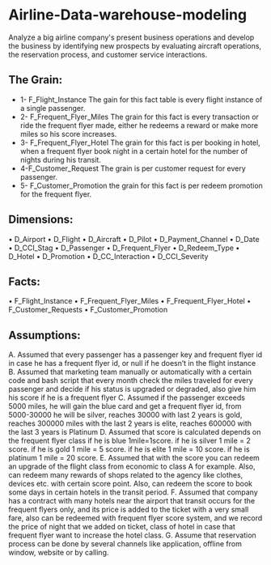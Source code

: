 # Airline-Data-warehouse-modeling
Analyze a big airline company's present business operations and develop the business by identifying new prospects by evaluating aircraft operations, the reservation process, and customer service interactions.

## The Grain:
- 1- F_Flight_Instance
The gain for this fact table is every flight instance of a single passenger.
- 2- F_Frequent_Flyer_Miles
The grain for this fact is every transaction or ride the frequent flyer made, either he redeems a reward or make more miles so his score increases.
- 3- F_Frequent_Flyer_Hotel
The grain for this fact is per booking in hotel, when a frequent flyer book night in a certain hotel for the number of nights during his transit.
- 4-F_Customer_Request
The grain is per customer request for every passenger.
- 5- F_Customer_Promotion
the grain for this fact is per redeem promotion for the frequent flyer.

## Dimensions:
• D_Airport
• D_Flight
• D_Aircraft
• D_Pilot
• D_Payment_Channel
• D_Date
• D_CCI_Stag
• D_Passenger
• D_Frequent_Flyer
• D_Redeem_Type
• D_Hotel
• D_Promotion
• D_CC_Interaction
• D_CCI_Severity

## Facts:
• F_Flight_Instance
• F_Frequent_Flyer_Miles
• F_Frequent_Flyer_Hotel
• F_Customer_Requests
• F_Customer_Promotion

## Assumptions:
A. Assumed that every passenger has a passenger key and frequent flyer id in case he has a frequent flyer id, or null if he doesn’t in the flight instance
B. Assumed that marketing team manually or automatically with a certain code and bash script that every month check the miles traveled for every passenger and decide if his status is upgraded or degraded, also give him his score if he is a frequent flyer
C. Assumed if the passenger exceeds 5000 miles, he will gain the blue card and get a frequent flyer id, from 5000-30000 he will be silver, reaches 30000 with last 2 years is gold, reaches 300000 miles with the last 2 years is elite, reaches 600000 with the last 3 years is Platinum
D. Assumed that score is calculated depends on the frequent flyer class if he is blue 1mile=1score.
if he is silver 1 mile = 2 score.
if he is gold 1 mile = 5 score.
if he is elite 1 mile = 10 score.
if he is platinum 1 mile = 20 score.
E. Assumed that with the score you can redeem an upgrade of the flight class from economic to class A for example.
Also, can redeem many rewards of shops related to the agency like clothes, devices etc. with certain score point.
Also, can redeem the score to book some days in certain hotels in the transit period.
F. Assumed that company has a contract with many hotels near the airport that transit occurs for the frequent flyers only, and its price is added to the ticket with a very small fare, also can be redeemed with frequent flyer score system, and we record the price of night that we added on ticket, class of hotel in case that frequent flyer want to increase the hotel class.
G. Assume that reservation process can be done by several channels like application, offline from window, website or by calling.
